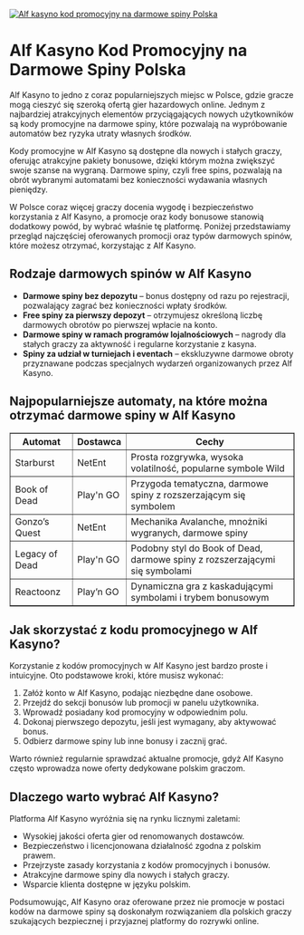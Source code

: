 [![Alf kasyno kod promocyjny na darmowe spiny Polska](https://123-caf.pages.dev/gitsignup.png)](https://vrmoo.ru/Bt82HjjY)

<h1>Alf Kasyno Kod Promocyjny na Darmowe Spiny Polska</h1> <p>Alf Kasyno to jedno z coraz popularniejszych miejsc w Polsce, gdzie gracze mogą cieszyć się szeroką ofertą gier hazardowych online. Jednym z najbardziej atrakcyjnych elementów przyciągających nowych użytkowników są kody promocyjne na darmowe spiny, które pozwalają na wypróbowanie automatów bez ryzyka utraty własnych środków.</p> <p>Kody promocyjne w Alf Kasyno są dostępne dla nowych i stałych graczy, oferując atrakcyjne pakiety bonusowe, dzięki którym można zwiększyć swoje szanse na wygraną. Darmowe spiny, czyli free spins, pozwalają na obrót wybranymi automatami bez konieczności wydawania własnych pieniędzy.</p> <p>W Polsce coraz więcej graczy docenia wygodę i bezpieczeństwo korzystania z Alf Kasyno, a promocje oraz kody bonusowe stanowią dodatkowy powód, by wybrać właśnie tę platformę. Poniżej przedstawiamy przegląd najczęściej oferowanych promocji oraz typów darmowych spinów, które możesz otrzymać, korzystając z Alf Kasyno.</p>  <h2>Rodzaje darmowych spinów w Alf Kasyno</h2> <ul>   <li><strong>Darmowe spiny bez depozytu</strong> – bonus dostępny od razu po rejestracji, pozwalający zagrać bez konieczności wpłaty środków.</li>   <li><strong>Free spiny za pierwszy depozyt</strong> – otrzymujesz określoną liczbę darmowych obrotów po pierwszej wpłacie na konto.</li>   <li><strong>Darmowe spiny w ramach programów lojalnościowych</strong> – nagrody dla stałych graczy za aktywność i regularne korzystanie z kasyna.</li>   <li><strong>Spiny za udział w turniejach i eventach</strong> – ekskluzywne darmowe obroty przyznawane podczas specjalnych wydarzeń organizowanych przez Alf Kasyno.</li> </ul>  <h2>Najpopularniejsze automaty, na które można otrzymać darmowe spiny w Alf Kasyno</h2> <table border="1" cellpadding="8" cellspacing="0" style="border-collapse: collapse; width: 100%;">   <thead>     <tr>       <th>Automat</th>       <th>Dostawca</th>       <th>Cechy</th>     </tr>   </thead>   <tbody>     <tr>       <td>Starburst</td>       <td>NetEnt</td>       <td>Prosta rozgrywka, wysoka volatilność, popularne symbole Wild</td>     </tr>     <tr>       <td>Book of Dead</td>       <td>Play'n GO</td>       <td>Przygoda tematyczna, darmowe spiny z rozszerzającym się symbolem</td>     </tr>     <tr>       <td>Gonzo’s Quest</td>       <td>NetEnt</td>       <td>Mechanika Avalanche, mnożniki wygranych, darmowe spiny</td>     </tr>     <tr>       <td>Legacy of Dead</td>       <td>Play'n GO</td>       <td>Podobny styl do Book of Dead, darmowe spiny z rozszerzającymi się symbolami</td>     </tr>     <tr>       <td>Reactoonz</td>       <td>Play’n GO</td>       <td>Dynamiczna gra z kaskadującymi symbolami i trybem bonusowym</td>     </tr>   </tbody> </table>  <h2>Jak skorzystać z kodu promocyjnego w Alf Kasyno?</h2> <p>Korzystanie z kodów promocyjnych w Alf Kasyno jest bardzo proste i intuicyjne. Oto podstawowe kroki, które musisz wykonać:</p> <ol>   <li>Załóż konto w Alf Kasyno, podając niezbędne dane osobowe.</li>   <li>Przejdź do sekcji bonusów lub promocji w panelu użytkownika.</li>   <li>Wprowadź posiadany kod promocyjny w odpowiednim polu.</li>   <li>Dokonaj pierwszego depozytu, jeśli jest wymagany, aby aktywować bonus.</li>   <li>Odbierz darmowe spiny lub inne bonusy i zacznij grać.</li> </ol> <p>Warto również regularnie sprawdzać aktualne promocje, gdyż Alf Kasyno często wprowadza nowe oferty dedykowane polskim graczom.</p>  <h2>Dlaczego warto wybrać Alf Kasyno?</h2> <p>Platforma Alf Kasyno wyróżnia się na rynku licznymi zaletami:</p> <ul>   <li>Wysokiej jakości oferta gier od renomowanych dostawców.</li>   <li>Bezpieczeństwo i licencjonowana działalność zgodna z polskim prawem.</li>   <li>Przejrzyste zasady korzystania z kodów promocyjnych i bonusów.</li>   <li>Atrakcyjne darmowe spiny dla nowych i stałych graczy.</li>   <li>Wsparcie klienta dostępne w języku polskim.</li> </ul> <p>Podsumowując, Alf Kasyno oraz oferowane przez nie promocje w postaci kodów na darmowe spiny są doskonałym rozwiązaniem dla polskich graczy szukających bezpiecznej i przyjaznej platformy do rozrywki online.</p>